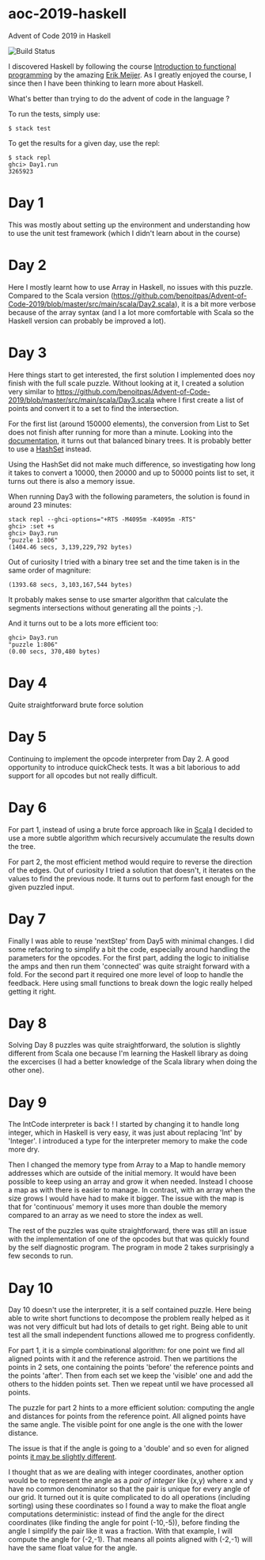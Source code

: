 # aoc-2019-haskell

Advent of Code 2019 in Haskell

![Build Status](https://github.com/benoitpas/aoc-2019-haskell/workflows/build/badge.svg)

I discovered Haskell by following  the course [Introduction to functional programming](https://www.edx.org/course/introduction-to-functional-programming) by the amazing [Erik Meijer](https://en.wikipedia.org/wiki/Erik_Meijer_(computer_scientist)). As I greatly enjoyed the course, I since then I have been thinking to learn more about Haskell.

What's better than trying to do the advent of code in the language ?

To run the tests, simply use:
```
$ stack test
```

To get the results for a given day, use the repl:
```
$ stack repl
ghci> Day1.run
3265923
```

# Day 1
This was mostly about setting up the environment and understanding how to use the unit test framework (which I didn't learn about in the course)

# Day 2
Here I mostly learnt how to use Array in Haskell, no issues with this puzzle. Compared to the Scala version (https://github.com/benoitpas/Advent-of-Code-2019/blob/master/src/main/scala/Day2.scala), it is a bit more verbose because of the array syntax (and I a lot more comfortable with Scala so the Haskell version can probably be improved a lot).

# Day 3
Here things start to get interested, the first solution I implemented does noy finish with the full scale puzzle. Without looking at it, I created a solution very similar to https://github.com/benoitpas/Advent-of-Code-2019/blob/master/src/main/scala/Day3.scala where I first create a list of points and convert it to a set to find the intersection.

For the first list (around 150000 elements), the conversion from List to Set does not finish after running for more than a minute.
Looking into the [documentation](https://hackage.haskell.org/package/containers-0.6.6/docs/Data-Set.html), it turns out that balanced binary trees. It is probably better to use a [HashSet](https://hackage.haskell.org/package/unordered-containers-0.2.19.1/docs/Data-HashSet.html) instead.

Using the HashSet did not make much difference, so investigating how long it takes to convert a 10000, then 20000 and up to 50000 points list to set, it turns out there is also a memory issue.

When running Day3 with the following parameters, the solution is found in around 23 minutes:
```
stack repl --ghci-options="+RTS -M4095m -K4095m -RTS"
ghci> :set +s 
ghci> Day3.run
"puzzle 1:806"
(1404.46 secs, 3,139,229,792 bytes)
```

Out of curiosity I tried with a binary tree set and the time taken is in the same order of magniture:
```
(1393.68 secs, 3,103,167,544 bytes)
```

It probably makes sense to use smarter algorithm that calculate the segments intersections without generating all the points ;-).

And it turns out to be a lots more efficient too:

```
ghci> Day3.run
"puzzle 1:806"
(0.00 secs, 370,480 bytes)
```

# Day 4

Quite straightforward brute force solution

# Day 5
Continuing to implement the opcode interpreter from Day 2.
A good opportunity to introduce quickCheck tests. It was a bit laborious to add support for all opcodes but not really difficult.

# Day 6

For part 1, instead of using a brute force approach like in [Scala](https://github.com/benoitpas/Advent-of-Code-2019/blob/master/src/main/scala/Day6.scala) I decided to use a more subtle algorithm which recursively accumulate the results down the tree.

For part 2, the most efficient method would require to reverse the direction of the edges. Out of curiosity I tried a solution that doesn't, it iterates on the values to find the previous node. It turns out to perform fast enough for the given puzzled input.

# Day 7

Finally I was able to reuse 'nextStep' from Day5 with minimal changes. I did some refactoring to simplify a bit the code, especially around handling the parameters for the opcodes.
For the first part, adding the logic to initialise the amps and then run them 'connected' was quite straight forward with a fold.
For the second part it required one more level of loop to handle the feedback. Here using small functions to break down the logic really helped getting it right.

# Day 8

Solving Day 8 puzzles was quite straightforward, the solution is slightly different from Scala one because I'm learning the Haskell library as doing the excercises (I had a better knowledge of the Scala library when doing the other one).

# Day 9
The IntCode interpreter is back !
I started by changing it to handle long integer, which in Haskell is very easy, it was just about replacing 'Int' by 'Integer'. I introduced a type for the interpreter memory to make the code more dry.

Then I changed the memory type from Array to a Map to handle memory addresses which are outside of the initial memory. It would have been possible to keep using an array and grow it when needed. Instead I choose a map as with there is easier to manage. In contrast, with an array when the size grows I would have had to make it bigger. The issue with the map is that for 'continuous' memory it uses more than double the memory compared to an array as we need to store the index as well.

The rest of the puzzles was quite straightforward, there was still an issue with the implementation of one of the opcodes but that was quickly found by the self diagnostic program. The program in mode 2 takes surprisingly a few seconds to run.

# Day 10
Day 10 doesn't use the interpreter, it is a self contained puzzle. Here being able to write short functions to decompose the problem really helped as it was not very difficult but had lots of details to get right. Being able to unit test all the small independent functions allowed me to progress confidently.

For part 1, it is a simple combinational algorithm: for one point we find all aligned points with it and the reference astroid. Then we partitions the points in 2 sets, one containing the points 'before' the reference points and the points 'after'. Then from each set we keep the 'visible' one and add the others to the hidden points set. Then we repeat until we have processed all points.

The puzzle for part 2 hints to a more efficient solution: computing the angle and distances for points from the reference point. All aligned points have the same angle. The visible point for one angle is the one with the lower distance.

The issue is that if the angle is going to a 'double' and so even for aligned points [it may be slightly different](https://floating-point-gui.de/).

I thought that as we are dealing with integer coordinates, another option would be to represent the angle as a *pair of integer* like (x,y) where x and y have no common denominator so that the pair is unique for every angle of our grid. It turned out it is quite complicated to do all operations (including sorting) using these coordinates so I found a way to make the float angle computations deterministic: instead of find the angle for the direct coordinates (like finding the angle for point (-10,-5)), before finding the angle I simplify the pair like it was a fraction. With that example, I will compute the angle for (-2,-1). That means all points aligned with (-2,-1) will have the same float value for the angle.
